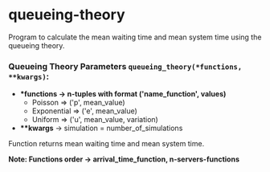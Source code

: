 # queueing-theory
Program to calculate the mean waiting time and mean system time using the queueing theory.

### Queueing Theory Parameters `queueing_theory(*functions, **kwargs)`:
  * __*functions -> n-tuples with format ('name_function', values)__
      - Poisson => ('p', mean_value)
      - Exponential => ('e', mean_value)
      - Uniform => ('u', mean_value, variation)
  * __**kwargs__ -> simulation = number_of_simulations
  
  Function returns mean waiting time and mean system time.
  
  **Note: Functions order -> arrival_time_function, n-servers-functions**
